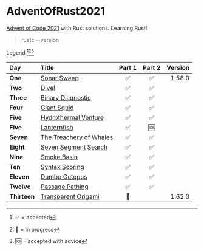 # AdventOfRust2021
[Advent of Code 2021](https://adventofcode.com/2021/) with Rust solutions. Learning Rust!

> rustc --version

Legend [^1][^2][^3]

[^1]: ✅ = accepted
[^2]: 💬 = in progress
[^3]: 🆘 = accepted with advice

| Day | Title | Part 1 | Part 2 | Version |
| :- | :- | :-: | :-: | -: |
| **One** | [Sonar Sweep](https://adventofcode.com/2021/day/1) | ✅ | ✅ | 1.58.0 |
| **Two** | [Dive!](https://adventofcode.com/2021/day/2) | ✅ | ✅ | 
| **Three** | [Binary Diagnostic](https://adventofcode.com/2021/day/3) | ✅ | ✅ | 
| **Four** | [Giant Squid](https://adventofcode.com/2021/day/4) | ✅ | ✅ | 
| **Five** | [Hydrothermal Venture](https://adventofcode.com/2021/day/5) | ✅ | ✅ |
| **Five** | [Lanternfish](https://adventofcode.com/2021/day/6) | ✅ | 🆘 |
| **Seven** | [The Treachery of Whales](https://adventofcode.com/2021/day/7) | ✅ | ✅ | 
| **Eight** | [Seven Segment Search](https://adventofcode.com/2021/day/8) | ✅ | ✅ | 
| **Nine** | [Smoke Basin](https://adventofcode.com/2021/day/9) | ✅ | ✅ | 
| **Ten** | [Syntax Scoring](https://adventofcode.com/2021/day/10) | ✅ | ✅ | 
| **Eleven** | [Dumbo Octopus](https://adventofcode.com/2021/day/11) | ✅ | ✅ | 
| **Twelve** | [Passage Pathing](https://adventofcode.com/2021/day/12) | ✅ | ✅ | 
| **Thirteen** | [Transparent Origami](https://adventofcode.com/2021/day/13) | 💬 | | 1.62.0 |
